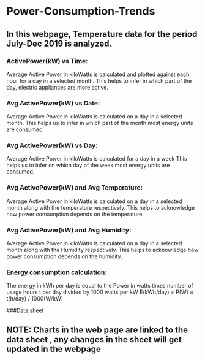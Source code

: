 # Power-Consumption-Trends

## In this webpage, Temperature data for the period July-Dec 2019 is analyzed.

### ActivePower(kW) vs Time:
 Average Active Power in kiloWatts is calculated and plotted against each hour for a day    in a selected month.
            This helps to infer in which part of the day, electric appliances are more active.

### Avg ActivePower(kW) vs Date:
 Average Active Power in kiloWatts is calculated on a day in a selected month.
            This helps us to infer in which part of the month most energy units are consumed.


### Avg ActivePower(kW) vs Day:
 Average Active Power in kiloWatts is calculated for a day in a week 
             This helps us to infer on which day of the week most energy units are consumed.


### Avg ActivePower(kW) and Avg Temperature: 
Average Active Power in kiloWatts is calculated on a day in a selected month along with the temperature respectively.
            This helps to acknowledge how power consumption depends on the temperature.

### Avg ActivePower(kW) and Avg Humidity:
Average Active Power in kiloWatts is calculated on a day in a selected month along with  the Humidity respectively.
            This helps to acknowledge how power consumption depends on the humidity.

      
### Energy consumption calculation:
 The energy in kWh per day  is equal to the Power in watts times number of usage hours t  per    day divided by 1000 watts per kW
  E(kWh/day) = P(W) × t(h/day) / 1000(W/kW)

###[Data sheet](https://docs.google.com/spreadsheets/d/1j-Zlqa5xSC52tAbO0DvhyyAt8wzeDHUXrPM9xR6hhR0/edit?usp=sharing)

## NOTE: Charts in the web page are linked to the data sheet , any changes in the sheet will get updated in the webpage



